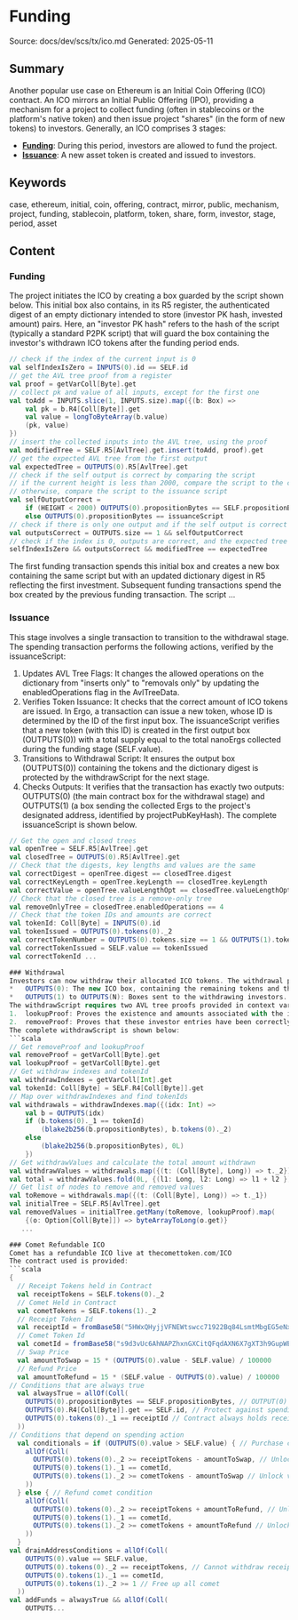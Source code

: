 # Funding
Source: docs/dev/scs/tx/ico.md
Generated: 2025-05-11

## Summary
Another popular use case on Ethereum is an Initial Coin Offering (ICO) contract. An ICO mirrors an Initial Public Offering (IPO), providing a mechanism for a project to collect funding (often in stablecoins or the platform's native token) and then issue project "shares" (in the form of new tokens) to investors. Generally, an ICO comprises 3 stages:

- [**Funding**](#funding): During this period, investors are allowed to fund the project.
- [**Issuance**](#issuance): A new asset token is created and issued to investors.

## Keywords
case, ethereum, initial, coin, offering, contract, mirror, public, mechanism, project, funding, stablecoin, platform, token, share, form, investor, stage, period, asset

## Content
### Funding
The project initiates the ICO by creating a box guarded by the script shown below. This initial box also contains, in its R5 register, the authenticated digest of an empty dictionary intended to store (investor PK hash, invested amount) pairs. Here, an "investor PK hash" refers to the hash of the script (typically a standard P2PK script) that will guard the box containing the investor's withdrawn ICO tokens after the funding period ends.
```scala
// check if the index of the current input is 0
val selfIndexIsZero = INPUTS(0).id == SELF.id
// get the AVL tree proof from a register
val proof = getVarColl[Byte].get
// collect pk and value of all inputs, except for the first one
val toAdd = INPUTS.slice(1, INPUTS.size).map({(b: Box) =>
    val pk = b.R4[Coll[Byte]].get
    val value = longToByteArray(b.value)
    (pk, value)
})
// insert the collected inputs into the AVL tree, using the proof
val modifiedTree = SELF.R5[AvlTree].get.insert(toAdd, proof).get
// get the expected AVL tree from the first output
val expectedTree = OUTPUTS(0).R5[AvlTree].get
// check if the self output is correct by comparing the script
// if the current height is less than 2000, compare the script to the current box
// otherwise, compare the script to the issuance script
val selfOutputCorrect =
    if (HEIGHT < 2000) OUTPUTS(0).propositionBytes == SELF.propositionBytes
    else OUTPUTS(0).propositionBytes == issuanceScript
// check if there is only one output and if the self output is correct
val outputsCorrect = OUTPUTS.size == 1 && selfOutputCorrect
// check if the index is 0, outputs are correct, and the expected tree matches the modified tree
selfIndexIsZero && outputsCorrect && modifiedTree == expectedTree
```
The first funding transaction spends this initial box and creates a new box containing the same script but with an updated dictionary digest in R5 reflecting the first investment. Subsequent funding transactions spend the box created by the previous funding transaction. The script ...

### Issuance
This stage involves a single transaction to transition to the withdrawal stage. The spending transaction performs the following actions, verified by the issuanceScript:
1.  Updates AVL Tree Flags: It changes the allowed operations on the dictionary from "inserts only" to "removals only" by updating the enabledOperations flag in the AvlTreeData.
2.  Verifies Token Issuance: It checks that the correct amount of ICO tokens are issued. In Ergo, a transaction can issue a new token, whose ID is determined by the ID of the first input box. The issuanceScript verifies that a new token (with this ID) is created in the first output box (OUTPUTS(0)) with a total supply equal to the total nanoErgs collected during the funding stage (SELF.value).
3.  Transitions to Withdrawal Script: It ensures the output box (OUTPUTS(0)) containing the tokens and the dictionary digest is protected by the withdrawScript for the next stage.
4.  Checks Outputs: It verifies that the transaction has exactly two outputs: OUTPUTS(0) (the main contract box for the withdrawal stage) and OUTPUTS(1) (a box sending the collected Ergs to the project's designated address, identified by projectPubKeyHash).
The complete issuanceScript is shown below.
```scala
// Get the open and closed trees
val openTree = SELF.R5[AvlTree].get
val closedTree = OUTPUTS(0).R5[AvlTree].get
// Check that the digests, key lengths and values are the same
val correctDigest = openTree.digest == closedTree.digest
val correctKeyLength = openTree.keyLength == closedTree.keyLength
val correctValue = openTree.valueLengthOpt == closedTree.valueLengthOpt
// Check that the closed tree is a remove-only tree
val removeOnlyTree = closedTree.enabledOperations == 4
// Check that the token IDs and amounts are correct
val tokenId: Coll[Byte] = INPUTS(0).id
val tokenIssued = OUTPUTS(0).tokens(0)._2
val correctTokenNumber = OUTPUTS(0).tokens.size == 1 && OUTPUTS(1).tokens.size == 0
val correctTokenIssued = SELF.value == tokenIssued
val correctTokenId ...

### Withdrawal
Investors can now withdraw their allocated ICO tokens. The withdrawal process typically happens in batches. A withdrawal transaction spends the current ICO box (SELF) and creates N + 1 outputs:
*   OUTPUTS(0): The new ICO box, containing the remaining tokens and the updated dictionary digest (with withdrawn entries removed). It is protected by the same withdrawScript.
*   OUTPUTS(1) to OUTPUTS(N): Boxes sent to the withdrawing investors. Each box is protected by the investor's script (whose hash was stored as the key in the dictionary) and contains the corresponding amount of ICO tokens.
The withdrawScript requires two AVL tree proofs provided in context variables:
1.  lookupProof: Proves the existence and amounts associated with the investor keys being withdrawn.
2.  removeProof: Proves that these investor entries have been correctly removed from the dictionary, resulting in the updated dictionary digest found in OUTPUTS(0).
The complete withdrawScript is shown below:
```scala
// Get removeProof and lookupProof
val removeProof = getVarColl[Byte].get
val lookupProof = getVarColl[Byte].get
// Get withdraw indexes and tokenId
val withdrawIndexes = getVarColl[Int].get
val tokenId: Coll[Byte] = SELF.R4[Coll[Byte]].get
// Map over withdrawIndexes and find tokenIds
val withdrawals = withdrawIndexes.map({(idx: Int) =>
    val b = OUTPUTS(idx)
    if (b.tokens(0)._1 == tokenId)
        (blake2b256(b.propositionBytes), b.tokens(0)._2)
    else
        (blake2b256(b.propositionBytes), 0L)
    })
// Get withdrawValues and calculate the total amount withdrawn
val withdrawValues = withdrawals.map({(t: (Coll[Byte], Long)) => t._2})
val total = withdrawValues.fold(0L, {(l1: Long, l2: Long) => l1 + l2 })
// Get list of nodes to remove and removed values
val toRemove = withdrawals.map({(t: (Coll[Byte], Long)) => t._1})
val initialTree = SELF.R5[AvlTree].get
val removedValues = initialTree.getMany(toRemove, lookupProof).map(
    {(o: Option[Coll[Byte]]) => byteArrayToLong(o.get)}
   ...

### Comet Refundable ICO
Comet has a refundable ICO live at thecomettoken.com/ICO
The contract used is provided:
```scala
{
  // Receipt Tokens held in Contract
  val receiptTokens = SELF.tokens(0)._2
  // Comet Held in Contract
  val cometTokens = SELF.tokens(1)._2
  // Receipt Token Id
  val receiptId = fromBase58("5HWxQHyjjVFNEWtswcc71922Bq84LsmtMbgEG5eNxAKZ")
  // Comet Token Id
  val cometId = fromBase58("s9d3vUc6AhNAPZhxnGXCitQFqdAXN6X7gXT3h9GupWE")
  // Swap Price
  val amountToSwap = 15 * (OUTPUTS(0).value - SELF.value) / 100000
  // Refund Price
  val amountToRefund = 15 * (SELF.value - OUTPUTS(0).value) / 100000
// Conditions that are always true
  val alwaysTrue = allOf(Coll(
    OUTPUTS(0).propositionBytes == SELF.propositionBytes, // OUTPUT(0) is contract box
    OUTPUTS(0).R4[Coll[Byte]].get == SELF.id, // Protect against spending two contract boxes of same value in 1 tx.
    OUTPUTS(0).tokens(0)._1 == receiptId // Contract always holds receipt tokens
  ))
// Conditions that depend on spending action
  val conditionals = if (OUTPUTS(0).value > SELF.value) { // Purchase comet condition
    allOf(Coll(
      OUTPUTS(0).tokens(0)._2 >= receiptTokens - amountToSwap, // Unlock value amount of receipt for spending
      OUTPUTS(0).tokens(1)._1 == cometId,
      OUTPUTS(0).tokens(1)._2 >= cometTokens - amountToSwap // Unlock value amount of comet for spending
    ))
  } else { // Refund comet condition
    allOf(Coll(
      OUTPUTS(0).tokens(0)._2 >= receiptTokens + amountToRefund, // Unlock receipt amount of Erg for spending
      OUTPUTS(0).tokens(1)._1 == cometId,
      OUTPUTS(0).tokens(1)._2 >= cometTokens + amountToRefund // Unlock comet amount of Erg for spending
    ))
  }
val drainAddressConditions = allOf(Coll(
    OUTPUTS(0).value == SELF.value,
    OUTPUTS(0).tokens(0)._2 == receiptTokens, // Cannot withdraw receipt tokens
    OUTPUTS(0).tokens(1)._1 == cometId,
    OUTPUTS(0).tokens(1)._2 >= 1 // Free up all comet
  ))
val addFunds = alwaysTrue && allOf(Coll(
    OUTPUTS...
